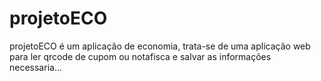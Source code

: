 # projetoECO
projetoECO é um aplicação de economia, trata-se de uma aplicação web para ler qrcode de cupom ou notafisca e salvar as informações necessaria...
